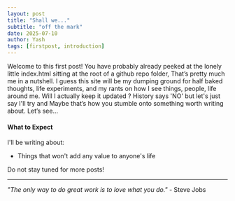 ```yaml
---
layout: post
title: "Shall we..."
subtitle: "off the mark"
date: 2025-07-10
author: Yash
tags: [firstpost, introduction]
---
```


Welcome to this first post!
You have probably already peeked at the lonely little index.html sitting at the root of a github repo folder, That’s pretty much me in a nutshell. I guess this site will be my dumping ground for half baked thoughts, life experiments, and my rants on how I see things, people, life around me. Will I actually keep it updated ? History says 'NO' but let's just say I'll try and Maybe that’s how you stumble onto something worth writing about. Let’s see…

#### What to Expect

I'll be writing about:
- Things that won't add any value to anyone's life 


Do not stay tuned for more posts!

---

*"The only way to do great work is to love what you do."* - Steve Jobs 